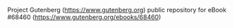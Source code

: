Project Gutenberg (https://www.gutenberg.org) public repository for
eBook #68460 (https://www.gutenberg.org/ebooks/68460)
